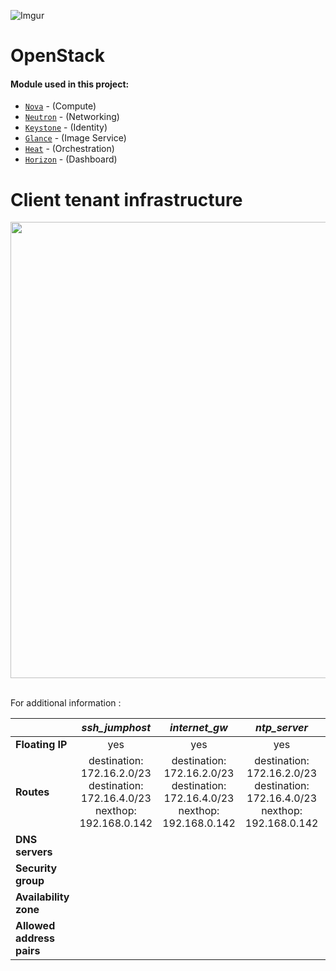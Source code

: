![Imgur](https://i.imgur.com/30HoYoj.png)

# OpenStack

#### Module used in this project:


* [`Nova`](https://opendev.org/openstack/puppet-nova/) -  (Compute)
* [`Neutron`](https://opendev.org/openstack/puppet-neutron/) - (Networking)
* [`Keystone`](https://opendev.org/openstack/puppet-keystone/) - (Identity)
* [`Glance`](https://opendev.org/openstack/puppet-glance/) - (Image Service)
* [`Heat`](https://opendev.org/openstack/puppet-heat/) - (Orchestration)
* [`Horizon`](https://opendev.org/openstack/puppet-horizon/) - (Dashboard)

# Client tenant infrastructure

<div align="center"><img src="https://imgur.com/wpuuXzH.png" width="700" height="730"></div><br />

For additional information :

|                           |                        *ssh_jumphost*                        |                        *internet_gw*                         |                         *ntp_server*                         | *ldap_server* | *dns_server* |
| :------------------------ | :----------------------------------------------------------: | :----------------------------------------------------------: | :----------------------------------------------------------: | :-----------: | :----------: |
| **Floating IP**           |                             yes                              |                             yes                              |                             yes                              |      no       |      no      |
| **Routes**                | destination: 172.16.2.0/23<br />destination: 172.16.4.0/23<br />nexthop: 192.168.0.142 | destination: 172.16.2.0/23<br />destination: 172.16.4.0/23<br />nexthop: 192.168.0.142 | destination: 172.16.2.0/23<br />destination: 172.16.4.0/23<br />nexthop: 192.168.0.142 |      no       |      no      |
| **DNS servers**           |                                                              |                                                              |                                                              |               |              |
| **Security group**        |                                                              |                                                              |                                                              |               |              |
| **Availability zone**     |                                                              |                                                              |                                                              |               |              |
| **Allowed address pairs** |                                                              |                                                              |                                                              |               |              |

